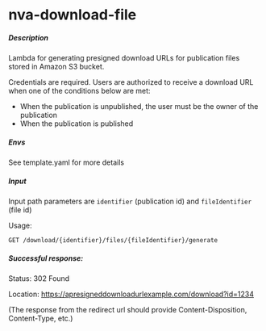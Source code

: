 # nva-download-file

##### Description

Lambda for generating presigned download URLs for publication files stored in Amazon S3 bucket.

Credentials are required. Users are authorized to receive a download URL when one of the conditions below are met:
 
 * When the publication is unpublished, the user must be the owner of the publication
 * When the publication is published
 
##### Envs

See template.yaml for more details

##### Input
Input path parameters are `identifier` (publication id) and `fileIdentifier` (file id)

Usage:

```
GET /download/{identifier}/files/{fileIdentifier}/generate
```

##### Successful response:

Status: 302 Found

Location: https://apresigneddownloadurlexample.com/download?id=1234

(The response from the redirect url should provide Content-Disposition, Content-Type, etc.)
